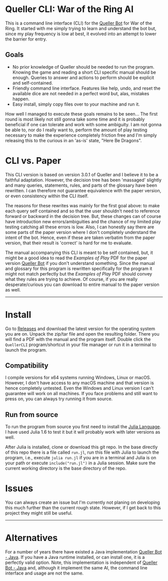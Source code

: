 # Queller CLI: War of the Ring AI
This is a command line interface (CLI) for the [Queller Bot](https://boardgamegeek.com/filepage/141333/queller-bot-war-ring-solo-play) for War of the Ring. It started with me simply trying to learn and understand the bot but, since my play frequency is low at best, it evolved into an attempt to lower the barrier for entry.

## Goals
- No prior knowledge of Queller should be needed to run the program. Knowing the game and reading a short CLI specific manual should be enough. Queries to answer and actions to perform should be explicit and self-contained.
- Friendly command line interface. Features like help, undo, and reset the available dice are not needed in a perfect word but, alas, mistakes happen.
- Easy install, simply copy files over to your machine and run it.

How well I managed to execute these goals remains to be seen... The first round is most likely not still gonna take some time and it is probably beneficial if one can tolerate and work with some ambiguity. I am not gonna be able to, nor do I really want to, perform the amount of play testing necessary to make the experience completely friction free and I'm simply releasing this to the curious in an 'as-is' state, "Here Be Dragons".

# CLI vs. Paper
This CLI version is based on version 3.0.1 of Queller and I believe it to be a faithful adaptation. However, the decision tree has been 'massaged' slightly and many queries, statements, rules, and parts of the glossary have been rewritten. I can therefore not guarantee equivalence with the paper version, or even consistency within the CLI itself.

The reasons for these rewrites was mainly for the first goal above: to make each query self contained and so that the user shouldn't need to reference forward or backward in the decision tree. But, these changes can of course have introduction new errors/ambiguities and the chance of my limited play testing catching all these errors is low. Also, I can honestly say there are some parts of the paper version where I don't completely understand the intent of the bot. Hence, even if these are taken verbatim from the paper version, that their result is 'correct' is hard for me to evaluate.

The manual accompanying this CLI is meant to be self contained, but, it might be a good idea to read the *Examples of Play* PDF for the paper version [Queller Bot](https://boardgamegeek.com/filepage/141333/queller-bot-war-ring-solo-play) if you don't understand something. Since the manual and glossary for this program is rewritten specifically for the program it might not match perfectly but the *Examples of Play* PDF should convey what they rules are trying to achieve. Of course, if you are really desperate/curious you can download to entire manual to the paper version as well.

---

# Install
Go to [Releases](https://github.com/mvmorin/queller-bot/releases) and download the latest version for the operating system you are on. Unpack the zip/tar file and open the resulting folder. There you will find a PDF with the manual and the program itself. Double click the `QuellerCLI` program/shortcut in your file manager or run it in a terminal to launch the program.

## Compatibility
I compile versions for x64 systems running Windows, Linux or macOS. However, I don't have access to any macOS machine and that version is hence completely untested. Even the Windows and Linux version I can't guarantee will work on all machines. If you face problems and still want to press on, you can always try running it from source.

## Run from source
To run the program from source you first need to install the [Julia Language](https://julialang.org/downloads/). I have used Julia 1.6 to test it but it will probably work with later versions as well.

After Julia is installed, clone or download this git repo. In the base directly of this repo there is a file called `run.jl`, run this file with Julia to launch the program, i.e., execute `julia run.jl` if you are in a terminal and Julia is on your path or execute `include("run.jl")` in a Julia session. Make sure the current working directory is the base directory of the repo.

# Issues
You can always create an issue but I'm currently not planing on developing this much further than the current rough state. However, if I get back to this project they might still be useful.

---

# Alternatives
For a number of years there have existed a Java implementation [Queller Bot - Java](https://www.boardgamegeek.com/thread/2070989/play-solo-queller-bot-java-program). If you have a Java runtime installed, or can install one, it is a perfectly valid option. Note, this implementation is independent of [Queller Bot - Java](https://www.boardgamegeek.com/thread/2070989/play-solo-queller-bot-java-program) and, although it implement the same AI, the command line interface and usage are not the same.
